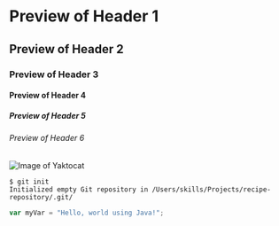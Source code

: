 # Preview of Header 1
## Preview of Header 2
### Preview of Header 3
#### Preview of Header 4
##### Preview of Header 5
###### Preview of Header 6

![Image of Yaktocat](https://octodex.github.com/images/yaktocat.png)


```
$ git init
Initialized empty Git repository in /Users/skills/Projects/recipe-repository/.git/
```

``` javascript
var myVar = "Hello, world using Java!";
```

